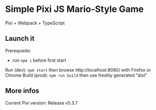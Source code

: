 # Simple Pixi JS Mario-Style Game
Pixi + Webpack + TypeScript

## Launch it

Prerequisite:
* run `npm i` before first start

Run (dev): `npm start` then browse http://localhost:8080/ with Firefox or Chrome
Build (prod): `npm run build` then use freshly generated "dist" 
## More infos

Current Pixi version: Release v5.3.7


